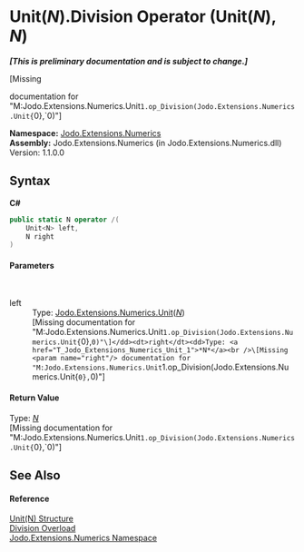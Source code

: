 # Unit(*N*).Division Operator (Unit(*N*), *N*)
 _**\[This is preliminary documentation and is subject to change.\]**_

\[Missing <summary> documentation for "M:Jodo.Extensions.Numerics.Unit`1.op_Division(Jodo.Extensions.Numerics.Unit{`0},`0)"\]

**Namespace:**&nbsp;<a href="N_Jodo_Extensions_Numerics">Jodo.Extensions.Numerics</a><br />**Assembly:**&nbsp;Jodo.Extensions.Numerics (in Jodo.Extensions.Numerics.dll) Version: 1.1.0.0

## Syntax

**C#**<br />
``` C#
public static N operator /(
	Unit<N> left,
	N right
)
```


#### Parameters
&nbsp;<dl><dt>left</dt><dd>Type: <a href="T_Jodo_Extensions_Numerics_Unit_1">Jodo.Extensions.Numerics.Unit</a>(<a href="T_Jodo_Extensions_Numerics_Unit_1">*N*</a>)<br />\[Missing <param name="left"/> documentation for "M:Jodo.Extensions.Numerics.Unit`1.op_Division(Jodo.Extensions.Numerics.Unit{`0},`0)"\]</dd><dt>right</dt><dd>Type: <a href="T_Jodo_Extensions_Numerics_Unit_1">*N*</a><br />\[Missing <param name="right"/> documentation for "M:Jodo.Extensions.Numerics.Unit`1.op_Division(Jodo.Extensions.Numerics.Unit{`0},`0)"\]</dd></dl>

#### Return Value
Type: <a href="T_Jodo_Extensions_Numerics_Unit_1">*N*</a><br />\[Missing <returns> documentation for "M:Jodo.Extensions.Numerics.Unit`1.op_Division(Jodo.Extensions.Numerics.Unit{`0},`0)"\]

## See Also


#### Reference
<a href="T_Jodo_Extensions_Numerics_Unit_1">Unit(N) Structure</a><br /><a href="Overload_Jodo_Extensions_Numerics_Unit_1_op_Division">Division Overload</a><br /><a href="N_Jodo_Extensions_Numerics">Jodo.Extensions.Numerics Namespace</a><br />